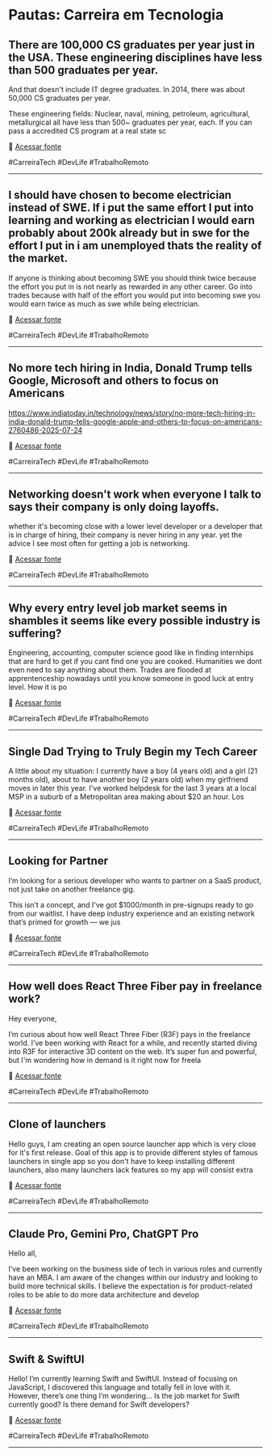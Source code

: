 # Pautas: Carreira em Tecnologia

## There are 100,000 CS graduates per year just in the USA. These engineering disciplines have less than 500 graduates per year.
And that doesn't include IT degree graduates. In 2014, there was about 50,000 CS graduates per year.

These engineering fields: Nuclear, naval, mining, petroleum, agricultural, metallurgical all have less than 500\~ graduates per year, each. If you can pass a accredited CS program at a real state sc

🔗 [Acessar fonte](https://reddit.com/r/cscareerquestions/comments/1m90ne3/there_are_100000_cs_graduates_per_year_just_in/)

#CarreiraTech #DevLife #TrabalhoRemoto

---

## I should have chosen to become electrician instead of SWE. If i put the same effort I put into learning and working as electrician I would earn probably about 200k already but in swe for the effort I put in i am unemployed thats the reality of the market.
If anyone is thinking about becoming SWE you should think twice because the effort you put in is not nearly as rewarded in any other career. Go into trades because with half of the effort you would put into becoming swe you would earn twice as much as swe while being electrician.

🔗 [Acessar fonte](https://reddit.com/r/cscareerquestions/comments/1m8z6ap/i_should_have_chosen_to_become_electrician/)

#CarreiraTech #DevLife #TrabalhoRemoto

---

## No more tech hiring in India, Donald Trump tells Google, Microsoft and others to focus on Americans
https://www.indiatoday.in/technology/news/story/no-more-tech-hiring-in-india-donald-trump-tells-google-apple-and-others-to-focus-on-americans-2760486-2025-07-24

🔗 [Acessar fonte](https://reddit.com/r/cscareerquestions/comments/1m7zvlx/no_more_tech_hiring_in_india_donald_trump_tells/)

#CarreiraTech #DevLife #TrabalhoRemoto

---

## Networking doesn't work when everyone I talk to says their company is only doing layoffs.
whether it's becoming close with a lower level developer or a developer that is in charge of hiring, their company is never hiring in any year. yet the advice I see most often for getting a job is networking.

🔗 [Acessar fonte](https://reddit.com/r/cscareerquestions/comments/1m8eixw/networking_doesnt_work_when_everyone_i_talk_to/)

#CarreiraTech #DevLife #TrabalhoRemoto

---

## Why every entry level job market seems in shambles it seems like every possible industry is suffering?
Engineering, accounting, computer science good like in finding internhips that are hard to get if you cant find one you are cooked. Humanities we dont even need to say anything about them. Trades are flooded at apprentenceship nowadays until you know someone in good luck at entry level. How it is po

🔗 [Acessar fonte](https://reddit.com/r/cscareerquestions/comments/1m8ilhx/why_every_entry_level_job_market_seems_in/)

#CarreiraTech #DevLife #TrabalhoRemoto

---

## Single Dad Trying to Truly Begin my Tech Career
A little about my situation: I currently have a boy (4 years old) and a girl (21 months old), about to have another boy (2 years old) when my girlfriend moves in later this year. I've worked helpdesk for the last 3 years at a local MSP in a suburb of a Metropolitan area making about $20 an hour. Los

🔗 [Acessar fonte](https://reddit.com/r/techcareer/comments/1jcyvsu/single_dad_trying_to_truly_begin_my_tech_career/)

#CarreiraTech #DevLife #TrabalhoRemoto

---

## Looking for Partner
I’m looking for a serious developer who wants to partner on a SaaS product, not just take on another freelance gig.

This isn’t a concept, and I've got $1000/month in pre-signups ready to go from our waitlist. I have deep industry experience and an existing network that’s primed for growth — we jus

🔗 [Acessar fonte](https://reddit.com/r/developers/comments/1m908zg/looking_for_partner/)

#CarreiraTech #DevLife #TrabalhoRemoto

---

## How well does React Three Fiber pay in freelance work?
Hey everyone,

I’m curious about how well React Three Fiber (R3F) pays in the freelance world. I’ve been working with React for a while, and recently started diving into R3F for interactive 3D content on the web. It’s super fun and powerful, but I'm wondering how in demand is it right now for freela

🔗 [Acessar fonte](https://reddit.com/r/developers/comments/1m8z09w/how_well_does_react_three_fiber_pay_in_freelance/)

#CarreiraTech #DevLife #TrabalhoRemoto

---

## Clone of launchers
Hello guys, I am creating an open source launcher app which is very close for it's first release. Goal of this app is to provide different styles of famous launchers in single app so you don't have to keep installing different launchers, also many launchers lack features so my app will consist extra

🔗 [Acessar fonte](https://reddit.com/r/developers/comments/1m8wc8t/clone_of_launchers/)

#CarreiraTech #DevLife #TrabalhoRemoto

---

## Claude Pro, Gemini Pro, ChatGPT Pro
Hello all, 

I’ve been working on the business side of tech in various roles and currently have an MBA. I am aware of the changes within our industry and looking to build more technical skills. I believe the expectation is for product-related roles to be able to do more data architecture and develop

🔗 [Acessar fonte](https://reddit.com/r/developers/comments/1m88dh3/claude_pro_gemini_pro_chatgpt_pro/)

#CarreiraTech #DevLife #TrabalhoRemoto

---

## Swift &amp; SwiftUI
Hello! I’m currently learning Swift and SwiftUI. Instead of focusing on JavaScript, I discovered this language and totally fell in love with it.
However, there’s one thing I’m wondering…
Is the job market for Swift currently good? Is there demand for Swift developers?

🔗 [Acessar fonte](https://reddit.com/r/developers/comments/1m84fnd/swift_swiftui/)

#CarreiraTech #DevLife #TrabalhoRemoto

---

